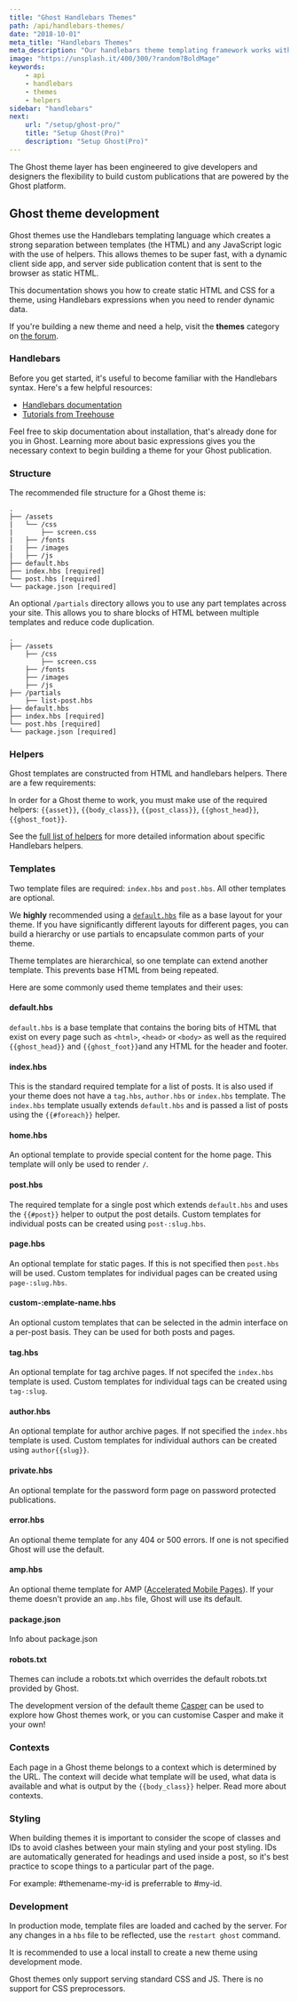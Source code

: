 ```yaml
---
title: "Ghost Handlebars Themes"
path: /api/handlebars-themes/
date: "2018-10-01"
meta_title: "Handlebars Themes"
meta_description: "Our handlebars theme templating framework works with the Ghost API to build flexible publishing websites. Start building your custom theme here!"
image: "https://unsplash.it/400/300/?random?BoldMage"
keywords:
    - api
    - handlebars
    - themes
    - helpers
sidebar: "handlebars"
next:
    url: "/setup/ghost-pro/"
    title: "Setup Ghost(Pro)"
    description: "Setup Ghost(Pro)"
---
```

The Ghost theme layer has been engineered to give developers and designers the flexibility to build custom publications that are powered by the Ghost platform.

## Ghost theme development

Ghost themes use the Handlebars templating language which creates a strong separation between templates (the HTML) and any JavaScript logic with the use of helpers. This allows themes to be super fast, with a dynamic client side app, and server side publication content that is sent to the browser as static HTML.

This documentation shows you how to create static HTML and CSS for a theme, using Handlebars expressions when you need to render dynamic data.

If you're building a new theme and need a help, visit the **themes** category on [the forum](https://forum.ghost.org/).

### Handlebars

Before you get started, it's useful to become familiar with the Handlebars syntax. Here's a few helpful resources:

* [Handlebars documentation](https://handlebarsjs.com/expressions.html)
* [Tutorials from Treehouse](https://blog.teamtreehouse.com/getting-started-with-handlebars-js)

Feel free to skip documentation about installation, that's already done for you in Ghost. Learning more about basic expressions gives you the necessary context to begin building a theme for your Ghost publication.

### Structure

The recommended file structure for a Ghost theme is:

```
.
├── /assets
|   └── /css
|       ├── screen.css
|   ├── /fonts
|   ├── /images
|   ├── /js
├── default.hbs
├── index.hbs [required]
└── post.hbs [required]
└── package.json [required]
```

An optional `/partials` directory allows you to use any part templates across your site. This allows you to share blocks of HTML between multiple templates and reduce code duplication.

```
.
├── /assets
    ├── /css
        ├── screen.css
    ├── /fonts
    ├── /images
    ├── /js
├── /partials
    ├── list-post.hbs
├── default.hbs
├── index.hbs [required]
└── post.hbs [required]
└── package.json [required]
```

### Helpers

Ghost templates are constructed from HTML and handlebars helpers. There are a few requirements:

In order for a Ghost theme to work, you must make use of the required helpers: `{{asset}}`, `{{body_class}}`, `{{post_class}}`, `{{ghost_head}}`, `{{ghost_foot}}`.

See the [full list of helpers](https://docs.ghost.org//api/handlebars-themes/helpers/)  for more detailed information about specific Handlebars helpers.

### Templates

Two template files are required: `index.hbs` and `post.hbs`. All other templates are optional.

We **highly** recommended using  a [`default.hbs`](#default-hbs) file as a base layout for your theme. If you have significantly different layouts for different pages, you can build a hierarchy or use partials to encapsulate common parts of your theme.

Theme templates are hierarchical, so one template can extend another template. This prevents base HTML from being repeated.

Here are some commonly used theme templates and their uses:

#### default.hbs
`default.hbs` is a base template that contains the boring bits of HTML that exist on every page such as `<html>`, `<head>` or `<body>` as well as the required `{{ghost_head}}` and `{{ghost_foot}}`and any HTML for the header and footer.

#### index.hbs
This is the standard required template for a list of posts. It is also used if your theme does not have a `tag.hbs`, `author.hbs` or `index.hbs` template. The `index.hbs` template usually extends `default.hbs` and is passed a list of posts using the `{{#foreach}}` helper.

#### home.hbs
An optional template to provide special content for the home page. This template will only be used to render `/`.

#### post.hbs
The required template for a single post which extends `default.hbs` and uses the `{{#post}}` helper to output the post details. Custom templates for individual posts can be created using `post-:slug.hbs`.

#### page.hbs
An optional template for static pages. If this is not specified then `post.hbs` will be used. Custom templates for individual pages can be created using `page-:slug.hbs`.

#### custom-:emplate-name.hbs
An optional custom templates that can be selected in the admin interface on a per-post basis. They can be used for both posts and pages.

#### tag.hbs
An optional template for tag archive pages. If not specifed the `index.hbs` template is used. Custom templates for individual tags can be created using `tag-:slug`.

#### author.hbs
An optional template for author archive pages. If not specified the `index.hbs` template is used. Custom templates for individual authors can be created using `author{{slug}}`.

#### private.hbs
An optional template for the password form page on password protected publications.

#### error.hbs
An optional theme template for any 404 or 500 errors. If one is not specified Ghost will use the default.

#### amp.hbs
An optional theme template for  AMP ([Accelerated Mobile Pages](https://www.ampproject.org/docs/get_started/about-amp.html)). If your theme doesn't provide an `amp.hbs` file, Ghost will use its default.

#### package.json
Info about package.json

#### robots.txt
Themes can include a robots.txt which overrides the default robots.txt provided by Ghost.

The development version of the default theme [Casper](https://github.com/TryGhost/Casper) can be used to explore how Ghost themes work, or you can customise Casper and make it your own!

### Contexts
Each page in a Ghost theme belongs to a context which is determined by the URL. The context will decide what template will be used, what data is available and what is output by the `{{body_class}}` helper. Read more about contexts.

### Styling

When building themes it is important to consider the scope of classes and IDs to avoid clashes between your main styling and your post styling. IDs are automatically generated for headings and used inside a post, so it's best practice to scope things to a particular part of the page.

For example: #themename-my-id is preferrable to #my-id.

### Development
In production mode, template files are loaded and cached by the server. For any changes in a `hbs` file to be reflected, use the `restart ghost` command.

It is recommended to use a local install to create a new theme using development mode.

Ghost themes only support serving standard CSS and JS. There is no support for CSS preprocessors.



